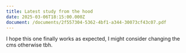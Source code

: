 ```yaml
---
title: Latest study from the hood
date: 2025-03-06T18:15:00.000Z
document: /documents/2f557304-5362-4bf1-a344-30073cf43c07.pdf
---
```

I hope this one finally works as expected, I might consider changing the cms otherwise tbh.

